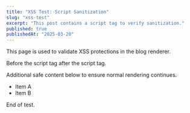 ```yaml
---
title: "XSS Test: Script Sanitization"
slug: "xss-test"
excerpt: "This post contains a script tag to verify sanitization."
published: true
publishedAt: "2025-03-20"
---
```


This page is used to validate XSS protections in the blog renderer.

Before the script tag <script>alert('XSS')</script> after the script tag.

Additional safe content below to ensure normal rendering continues.

- Item A
- Item B

End of test.